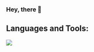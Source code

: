 ### Hey, there 👋

## Languages and Tools:

![](https://skillicons.dev/icons?i=idea,github,gradle,java,python,js,swift,html,css,mongodb,discord,bots)
<br/>
